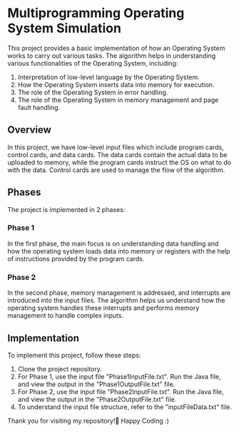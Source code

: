 # Multiprogramming Operating System Simulation

This project provides a basic implementation of how an Operating System works to carry out various tasks. The algorithm helps in understanding various functionalities of the Operating System, including:

1. Interpretation of low-level language by the Operating System.
2. How the Operating System inserts data into memory for execution.
3. The role of the Operating System in error handling.
4. The role of the Operating System in memory management and page fault handling.

## Overview

In this project, we have low-level input files which include program cards, control cards, and data cards. The data cards contain the actual data to be uploaded to memory, while the program cards instruct the OS on what to do with the data. Control cards are used to manage the flow of the algorithm.

## Phases

The project is implemented in 2 phases:

### Phase 1

In the first phase, the main focus is on understanding data handling and how the operating system loads data into memory or registers with the help of instructions provided by the program cards.

### Phase 2

In the second phase, memory management is addressed, and interrupts are introduced into the input files. The algorithm helps us understand how the operating system handles these interrupts and performs memory management to handle complex inputs.

## Implementation

To implement this project, follow these steps:

1. Clone the project repository.
2. For Phase 1, use the input file "Phase1InputFile.txt". Run the Java file, and view the output in the "Phase1OutputFile.txt" file.
3. For Phase 2, use the input file "Phase2InputFile.txt". Run the Java file, and view the output in the "Phase2OutputFile.txt" file.
4. To understand the input file structure, refer to the "inputFileData.txt" file.

Thank you for visiting my repository!🚀 Happy Coding :)
